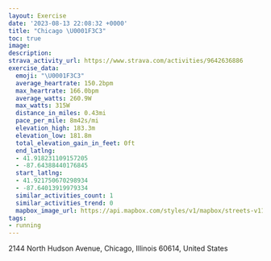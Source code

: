 ```yaml
---
layout: Exercise
date: '2023-08-13 22:08:32 +0000'
title: "Chicago \U0001F3C3"
toc: true
image:
description:
strava_activity_url: https://www.strava.com/activities/9642636886
exercise_data:
  emoji: "\U0001F3C3"
  average_heartrate: 150.2bpm
  max_heartrate: 166.0bpm
  average_watts: 260.9W
  max_watts: 315W
  distance_in_miles: 0.43mi
  pace_per_mile: 8m42s/mi
  elevation_high: 183.3m
  elevation_low: 181.8m
  total_elevation_gain_in_feet: 0ft
  end_latlng:
  - 41.918231109157205
  - -87.64388440176845
  start_latlng:
  - 41.921750670298934
  - -87.64013919979334
  similar_activities_count: 1
  similar_activities_trend: 0
  mapbox_image_url: https://api.mapbox.com/styles/v1/mapbox/streets-v11/static/path-5+787af2-1.0(%7Dtz~Fpe%7CuOl%40At%40D%60%40DHFBL%40x%40F%60BDFXDFXFFPDTBbG%3FP%40%40HCd%40%3FpA),pin-s-s+e5b22e(-87.64009,41.92095),pin-s-f+89ae00(-87.64197999999999,41.91833999999999)/auto/800x800?access_token=pk.eyJ1Ijoiam9zaGJlY2ttYW4iLCJhIjoiY205eWR2aDd1MWZ6djJrbXc4a3M0bWZleiJ9.XiG9OWkNcZk2QzjJbxLB4A
tags:
- running
---
```




2144 North Hudson Avenue, Chicago, Illinois 60614, United States
